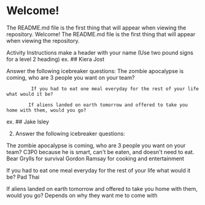 # Welcome!

The README.md file is the first thing that will appear when viewing the repository.
Welcome!
The README.md file is the first thing that will appear when viewing the repository.

Activity Instructions
make a header with your name (Use two pound signs for a level 2 heading)
ex. ## Kiera Jost

Answer the following icebreaker questions:
             The zombie apocalypse is coming, who are 3 people you want on your team?

             If you had to eat one meal everyday for the rest of your life what would it be?

            If aliens landed on earth tomorrow and offered to take you home with them, would you go?

ex. ## Jake Isley

2. Answer the following icebreaker questions: 

The zombie apocalypse is coming, who are 3 people you want on your team?
C3P0 because he is smart, can't be eaten, and doesn't need to eat.
Bear Grylls for survival
Gordon Ramsay for cooking and entertainment

If you had to eat one meal everyday for the rest of your life what would it be?
Pad Thai

If aliens landed on earth tomorrow and offered to take you home with them, would you go?
Depends on why they want me to come with

